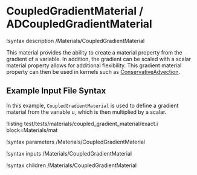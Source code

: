 # CoupledGradientMaterial / ADCoupledGradientMaterial

!syntax description /Materials/CoupledGradientMaterial

This material provides the ability to create a material property from the gradient of a variable. In addition, the gradient can be scaled with a scalar material property allows for additional flexibility. This gradient material property can then be used in kernels such as [ConservativeAdvection](/ConservativeAdvection.md).

## Example Input File Syntax

In this example, `CoupledGradientMaterial` is used to define a gradient material from the variable u, which is then multiplied by a scalar.

!listing test/tests/materials/coupled_gradient_material/exact.i block=Materials/mat

!syntax parameters /Materials/CoupledGradientMaterial

!syntax inputs /Materials/CoupledGradientMaterial

!syntax children /Materials/CoupledGradientMaterial
